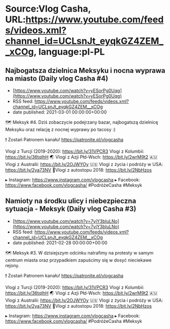 # Source:Vlog Casha, URL:https://www.youtube.com/feeds/videos.xml?channel_id=UCLsnJt_eyqkGZ4ZEM__xCOg, language:pl-PL

## Najbogatsza dzielnica Meksyku i nocna wyprawa na miasto (Daily vlog Casha #4)
 - [https://www.youtube.com/watch?v=yESorPg0Uqg](https://www.youtube.com/watch?v=yESorPg0Uqg)
 - RSS feed: https://www.youtube.com/feeds/videos.xml?channel_id=UCLsnJt_eyqkGZ4ZEM__xCOg
 - date published: 2021-03-01 00:00:00+00:00

🗺️ Meksyk #4. Dziś zobaczycie podejrzany bazar, najbogatszą dzielnicę Meksyku oraz relację z nocnej wyprawy po tacosy :)

❗ Zostań Patronem kanału!
https://patronite.pl/vlogcasha

Vlogi z Turcji (2019-2020): https://bit.ly/31VPCR3
Vlogi z Kolumbii: https://bit.ly/36tqlhH
🌏 Vlogi z Azji Płd-Wsch: https://bit.ly/2wrM9t2
🇦🇺 Vlogi z Australii: https://bit.ly/2OJWYOy
🇺🇸 Vlogi z życia i podróży w USA: https://bit.ly/2ya73NV
🚙Vlogi z autostopu 2018: https://bit.ly/2NbHzos

▸ Instagram: https://www.instagram.com/vlogcasha
▸ Facebook: https://www.facebook.com/vlogcasha/
#PodróżeCasha #Meksyk

## Namioty na środku ulicy i niebezpieczna sytuacja - Meksyk (Daily vlog Casha #3)
 - [https://www.youtube.com/watch?v=7yiY3bIuLNo](https://www.youtube.com/watch?v=7yiY3bIuLNo)
 - RSS feed: https://www.youtube.com/feeds/videos.xml?channel_id=UCLsnJt_eyqkGZ4ZEM__xCOg
 - date published: 2021-02-28 00:00:00+00:00

🗺️ Meksyk #3. W dzisiejszym odcinku natrafimy na protesty w samym centrum miasta oraz przypadkiem zapuścimy się w dosyć nieciekawe rejony.

❗ Zostań Patronem kanału!
https://patronite.pl/vlogcasha

Vlogi z Turcji (2019-2020): https://bit.ly/31VPCR3
Vlogi z Kolumbii: https://bit.ly/36tqlhH
🌏 Vlogi z Azji Płd-Wsch: https://bit.ly/2wrM9t2
🇦🇺 Vlogi z Australii: https://bit.ly/2OJWYOy
🇺🇸 Vlogi z życia i podróży w USA: https://bit.ly/2ya73NV
🚙Vlogi z autostopu 2018: https://bit.ly/2NbHzos

▸ Instagram: https://www.instagram.com/vlogcasha
▸ Facebook: https://www.facebook.com/vlogcasha/
#PodróżeCasha #Meksyk


